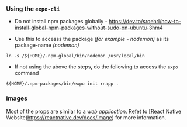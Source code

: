 ### Using the `expo-cli`

- Do not install npm packages globally - https://dev.to/sroehrl/how-to-install-global-npm-packages-without-sudo-on-ubuntu-3hm4

- Use this to accesss the package _(for example - nodemon)_ as its package-name _(nodemon)_

```
ln -s /${HOME}/.npm-global/bin/nodemon /usr/local/bin
```

- If not using the above the steps, do the following to access the `expo` command

```
${HOME}/.npm-packages/bin/expo init rnapp .
```

### Images

Most of the props are similar to a _web application_.
Refet to [React Native Website(https://reactnative.dev/docs/image) for more information.
